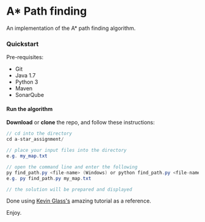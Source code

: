 # A* Path finding

An implementation of the A* path finding algorithm.

### Quickstart

Pre-requisites:
* Git
* Java 1.7
* Python 3
* Maven
* SonarQube

#### Run the algorithm

**Download** or **clone** the repo, and follow these instructions:

```java
// cd into the directory
cd a-star_assignment/

// place your input files into the directory
e.g. my_map.txt

// open the command line and enter the following
py find_path.py <file-name> (Windows) or python find_path.py <file-name> (Linux)
e.g. py find_path.py my_map.txt

// the solution will be prepared and displayed
```
Done using [Kevin Glass's](http://www.cokeandcode.com/main/tutorials/path-finding//) amazing tutorial as a reference.

Enjoy.